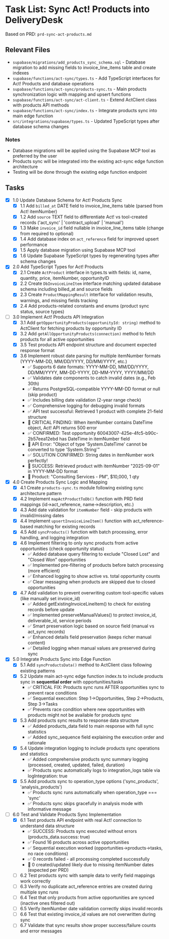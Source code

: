 # Task List: Sync Act! Products into DeliveryDesk

Based on PRD: `prd-sync-act-products.md`

## Relevant Files

- `supabase/migrations/add_products_sync_schema.sql` - Database migration to add missing fields to invoice_line_items table and create indexes
- `supabase/functions/act-sync/types.ts` - Add TypeScript interfaces for Act! Products and database operations
- `supabase/functions/act-sync/products-sync.ts` - Main products synchronization logic with mapping and upsert functions
- `supabase/functions/act-sync/act-client.ts` - Extend ActClient class with products API methods
- `supabase/functions/act-sync/index.ts` - Integrate products sync into main edge function
- `src/integrations/supabase/types.ts` - Updated TypeScript types after database schema changes

### Notes

- Database migrations will be applied using the Supabase MCP tool as preferred by the user
- Products sync will be integrated into the existing act-sync edge function architecture
- Testing will be done through the existing edge function endpoint

## Tasks

- [x] 1.0 Update Database Schema for Act! Products Sync
  - [x] 1.1 Add `billed_at` DATE field to invoice_line_items table (parsed from Act! itemNumber)
  - [x] 1.2 Add `source` TEXT field to differentiate Act! vs tool-created records ('act_sync' | 'contract_upload' | 'manual')
  - [x] 1.3 Make `invoice_id` field nullable in invoice_line_items table (change from required to optional)
  - [x] 1.4 Add database index on `act_reference` field for improved upsert performance
  - [x] 1.5 Apply database migration using Supabase MCP tool
  - [x] 1.6 Update Supabase TypeScript types by regenerating types after schema changes

- [x] 2.0 Add TypeScript Types for Act! Products
  - [x] 2.1 Create `ActProduct` interface in types.ts with fields: id, name, quantity, price, itemNumber, opportunityID
  - [x] 2.2 Create `DbInvoiceLineItem` interface matching updated database schema including billed_at and source fields
  - [x] 2.3 Create `ProductMappingResult` interface for validation results, warnings, and missing fields tracking
  - [x] 2.4 Add products-related constants and enums (product sync status, source types)

- [ ] 3.0 Implement Act! Products API Integration  
  - [x] 3.1 Add `getOpportunityProducts(opportunityId: string)` method to ActClient for fetching products by opportunity ID
  - [x] 3.2 Add `getAllOpportunityProducts(connection)` method to fetch products for all active opportunities
  - [x] 3.5 Test products API endpoint structure and document expected response format
  - [x] 3.6 Implement robust date parsing for multiple itemNumber formats (YYYY-MM-DD, MM/DD/YYYY, DD/MM/YYYY, etc.)
    - ✅ Supports 6 date formats: YYYY-MM-DD, MM/DD/YYYY, DD/MM/YYYY, MM-DD-YYYY, DD-MM-YYYY, YYYY/MM/DD
    - ✅ Validates date components to catch invalid dates (e.g., Feb 30th)
    - ✅ Returns PostgreSQL-compatible YYYY-MM-DD format or null (skip product)  
    - ✅ Includes billing date validation (2-year range check)
    - ✅ Comprehensive logging for debugging invalid formats
    - ✅ API test successful: Retrieved 1 product with complete 21-field structure  
    - 🚨 CRITICAL FINDING: When itemNumber contains DateTime object, Act! API returns 500 error
    - ✅ CONFIRMED: Test opportunity 60043007-425e-4fc5-b90c-2b57eea12ebd has DateTime in itemNumber field
    - 📝 API Error: "Object of type 'System.DateTime' cannot be converted to type 'System.String'"
    - ✅ SOLUTION CONFIRMED: String dates in itemNumber work perfectly!
    - 🎯 SUCCESS: Retrieved product with itemNumber "2025-09-01" in YYYY-MM-DD format
    - 📝 Product: "Consulting Services - PM", $10,000, 1 qty

- [x] 4.0 Create Products Sync Logic and Mapping
  - [x] 4.1 Create `products-sync.ts` module following existing sync architecture pattern
  - [x] 4.2 Implement `mapActProductToDb()` function with PRD field mappings (id→act_reference, name→description, etc.)
  - [x] 4.3 Add date validation for `itemNumber` field - skip products with invalid/missing dates
  - [x] 4.4 Implement `upsertInvoiceLineItem()` function with act_reference-based matching for existing records
  - [x] 4.5 Add `syncProducts()` function with batch processing, error handling, and logging integration
  - [x] 4.6 Implement filtering to only sync products from active opportunities (check opportunity status)
    - ✅ Added database query filtering to exclude "Closed Lost" and "Closed Won" opportunities
    - ✅ Implemented pre-filtering of products before batch processing (more efficient)
    - ✅ Enhanced logging to show active vs. total opportunity counts  
    - ✅ Clear messaging when products are skipped due to closed opportunities
  - [x] 4.7 Add validation to prevent overwriting custom tool-specific values (like manually set invoice_id)
    - ✅ Added getExistingInvoiceLineItem() to check for existing records before update
    - ✅ Implemented preserveManualValues() to protect invoice_id, deliverable_id, service periods
    - ✅ Smart preservation logic based on source field (manual vs act_sync records)
    - ✅ Enhanced details field preservation (keeps richer manual content)
    - ✅ Detailed logging when manual values are preserved during sync

- [x] 5.0 Integrate Products Sync into Edge Function
  - [x] 5.1 Add `syncProductsData()` method to ActClient class following existing patterns
  - [x] 5.2 Update main act-sync edge function index.ts to include products sync in **sequential order** with opportunities/tasks  
    - ✅ CRITICAL FIX: Products sync runs AFTER opportunities sync to prevent race conditions
    - ✅ Sequential execution: Step 1→Opportunities, Step 2→Products, Step 3→Tasks
    - ✅ Prevents race condition where new opportunities with products might not be available for products sync
  - [x] 5.3 Add products sync results to response data structure
    - ✅ Added products_data field to main response with full sync statistics  
    - ✅ Added sync_sequence field explaining the execution order and rationale
  - [x] 5.4 Update integration logging to include products sync operations and statistics
    - ✅ Added comprehensive products sync summary logging (processed, created, updated, failed, duration)
    - ✅ Products sync automatically logs to integration_logs table via logIntegration: true
  - [x] 5.5 Add products sync to operation_type options ('sync_products', 'analysis_products')
    - ✅ Products sync runs automatically when operation_type === 'sync'
    - ✅ Products sync skips gracefully in analysis mode with informative message

- [ ] 6.0 Test and Validate Products Sync Implementation
  - [x] 6.1 Test products API endpoint with real Act! connection to understand data structure
    - ✅ SUCCESS: Products sync executed without errors (products_data.success: true)
    - ✅ Found 16 products across active opportunities 
    - ✅ Sequential execution worked (opportunities→products→tasks, no race conditions)
    - ✅ 0 records failed - all processing completed successfully
    - 📝 0 created/updated likely due to missing itemNumber dates (expected per PRD)
  - [ ] 6.2 Test products sync with sample data to verify field mappings work correctly
  - [ ] 6.3 Verify no duplicate act_reference entries are created during multiple sync runs
  - [ ] 6.4 Test that only products from active opportunities are synced (inactive ones filtered out)
  - [ ] 6.5 Verify itemNumber date validation correctly skips invalid records
  - [ ] 6.6 Test that existing invoice_id values are not overwritten during sync
  - [ ] 6.7 Validate that sync results show proper success/failure counts and error messages
